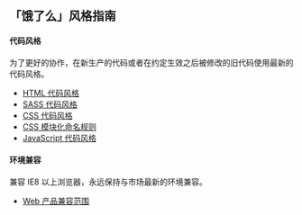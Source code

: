 ## 「饿了么」风格指南

#### 代码风格

为了更好的协作，在新生产的代码或者在约定生效之后被修改的旧代码使用最新的代码风格。

* [HTML 代码风格](html.md)
* [SASS 代码风格](sass.md)
* [CSS 代码风格](css.md)
* [CSS 模块化命名规则](css-modulize.md)
* [JavaScript 代码风格](javascript.md)

#### 环境兼容

兼容 IE8 以上浏览器，永远保持与市场最新的环境兼容。

* [Web 产品兼容范围](compatibility-web.md)
